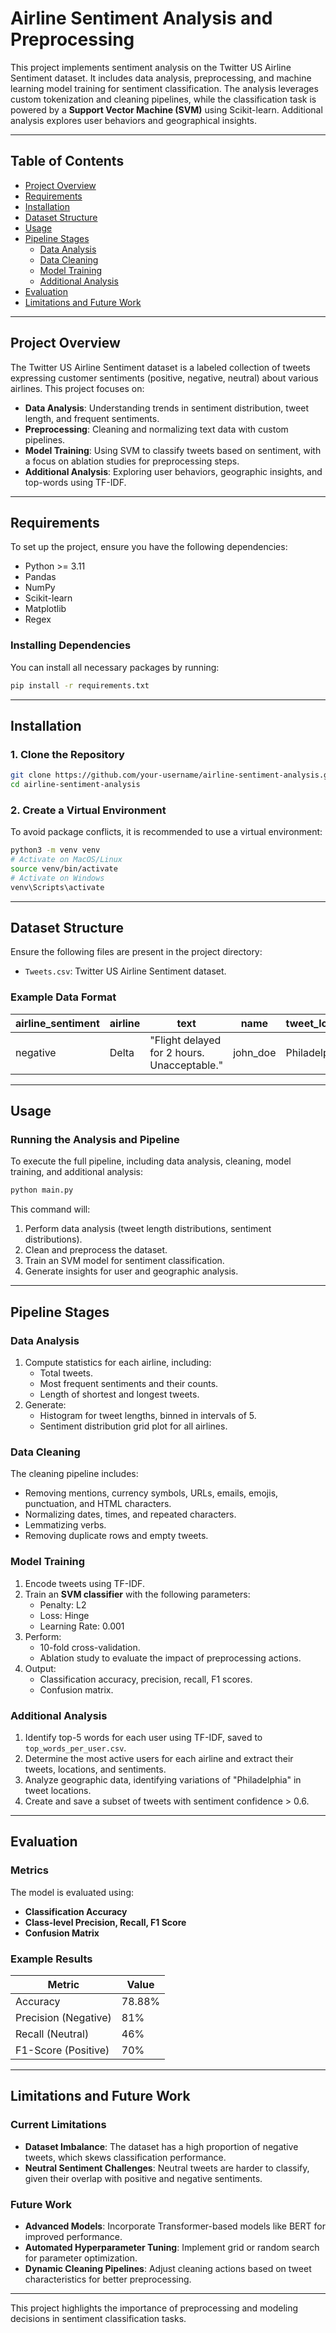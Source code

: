 # Airline Sentiment Analysis and Preprocessing

This project implements sentiment analysis on the Twitter US Airline Sentiment dataset. It includes data analysis, preprocessing, and machine learning model training for sentiment classification. The analysis leverages custom tokenization and cleaning pipelines, while the classification task is powered by a **Support Vector Machine (SVM)** using Scikit-learn. Additional analysis explores user behaviors and geographical insights.

---

## Table of Contents

- [Project Overview](#project-overview)
- [Requirements](#requirements)
- [Installation](#installation)
- [Dataset Structure](#dataset-structure)
- [Usage](#usage)
- [Pipeline Stages](#pipeline-stages)
  - [Data Analysis](#data-analysis)
  - [Data Cleaning](#data-cleaning)
  - [Model Training](#model-training)
  - [Additional Analysis](#additional-analysis)
- [Evaluation](#evaluation)
- [Limitations and Future Work](#limitations-and-future-work)

---

## Project Overview

The Twitter US Airline Sentiment dataset is a labeled collection of tweets expressing customer sentiments (positive, negative, neutral) about various airlines. This project focuses on:

- **Data Analysis**: Understanding trends in sentiment distribution, tweet length, and frequent sentiments.
- **Preprocessing**: Cleaning and normalizing text data with custom pipelines.
- **Model Training**: Using SVM to classify tweets based on sentiment, with a focus on ablation studies for preprocessing steps.
- **Additional Analysis**: Exploring user behaviors, geographic insights, and top-words using TF-IDF.

---

## Requirements

To set up the project, ensure you have the following dependencies:

- Python >= 3.11
- Pandas
- NumPy
- Scikit-learn
- Matplotlib
- Regex

### Installing Dependencies

You can install all necessary packages by running:

```bash
pip install -r requirements.txt
```

---

## Installation

### 1. Clone the Repository

```bash
git clone https://github.com/your-username/airline-sentiment-analysis.git
cd airline-sentiment-analysis
```

### 2. Create a Virtual Environment

To avoid package conflicts, it is recommended to use a virtual environment:

```bash
python3 -m venv venv
# Activate on MacOS/Linux
source venv/bin/activate
# Activate on Windows
venv\Scripts\activate
```

---

## Dataset Structure

Ensure the following files are present in the project directory:

- `Tweets.csv`: Twitter US Airline Sentiment dataset.

### Example Data Format

| airline_sentiment | airline | text                                        | name     | tweet_location | airline_sentiment_confidence |
| ----------------- | ------- | ------------------------------------------- | -------- | -------------- | ---------------------------- |
| negative          | Delta   | "Flight delayed for 2 hours. Unacceptable." | john_doe | Philadelphia   | 0.98                         |

---

## Usage

### Running the Analysis and Pipeline

To execute the full pipeline, including data analysis, cleaning, model training, and additional analysis:

```bash
python main.py
```

This command will:

1. Perform data analysis (tweet length distributions, sentiment distributions).
2. Clean and preprocess the dataset.
3. Train an SVM model for sentiment classification.
4. Generate insights for user and geographic analysis.

---

## Pipeline Stages

### Data Analysis

1. Compute statistics for each airline, including:
   - Total tweets.
   - Most frequent sentiments and their counts.
   - Length of shortest and longest tweets.
2. Generate:
   - Histogram for tweet lengths, binned in intervals of 5.
   - Sentiment distribution grid plot for all airlines.

### Data Cleaning

The cleaning pipeline includes:

- Removing mentions, currency symbols, URLs, emails, emojis, punctuation, and HTML characters.
- Normalizing dates, times, and repeated characters.
- Lemmatizing verbs.
- Removing duplicate rows and empty tweets.

### Model Training

1. Encode tweets using TF-IDF.
2. Train an **SVM classifier** with the following parameters:
   - Penalty: L2
   - Loss: Hinge
   - Learning Rate: 0.001
3. Perform:
   - 10-fold cross-validation.
   - Ablation study to evaluate the impact of preprocessing actions.
4. Output:
   - Classification accuracy, precision, recall, F1 scores.
   - Confusion matrix.

### Additional Analysis

1. Identify top-5 words for each user using TF-IDF, saved to `top_words_per_user.csv`.
2. Determine the most active users for each airline and extract their tweets, locations, and sentiments.
3. Analyze geographic data, identifying variations of "Philadelphia" in tweet locations.
4. Create and save a subset of tweets with sentiment confidence > 0.6.

---

## Evaluation

### Metrics

The model is evaluated using:

- **Classification Accuracy**
- **Class-level Precision, Recall, F1 Score**
- **Confusion Matrix**

### Example Results

| Metric               | Value  |
| -------------------- | ------ |
| Accuracy             | 78.88% |
| Precision (Negative) | 81%    |
| Recall (Neutral)     | 46%    |
| F1-Score (Positive)  | 70%    |

---

## Limitations and Future Work

### Current Limitations

- **Dataset Imbalance**: The dataset has a high proportion of negative tweets, which skews classification performance.
- **Neutral Sentiment Challenges**: Neutral tweets are harder to classify, given their overlap with positive and negative sentiments.

### Future Work

- **Advanced Models**: Incorporate Transformer-based models like BERT for improved performance.
- **Automated Hyperparameter Tuning**: Implement grid or random search for parameter optimization.
- **Dynamic Cleaning Pipelines**: Adjust cleaning actions based on tweet characteristics for better preprocessing.

---

This project highlights the importance of preprocessing and modeling decisions in sentiment classification tasks.
